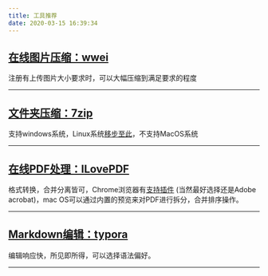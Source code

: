 ```yaml
---
title: 工具推荐
date: 2020-03-15 16:39:34
---
```

## [在线图片压缩：wwei](http://www.wwei.cn/qrcode-yasuo.html)
  注册有上传图片大小要求时，可以大幅压缩到满足要求的程度
  
---
## [文件夹压缩：7zip](https://www.7-zip.org/)
支持windows系统，Linux系统[移步至此](https://sourceforge.net/projects/p7zip/)，不支持MacOS系统

---
## [在线PDF处理：ILovePDF](https://www.ilovepdf.com/) 
格式转换，合并分离皆可，Chrome浏览器有[支持插件](https://chrome.google.com/webstore/detail/online-pdf-tools-ilovepdf/cbdolfjnphjlbbpfdcohojjmbkkfpfom?hl=en) (当然最好选择还是Adobe acrobat)，mac OS可以通过内置的预览来对PDF进行拆分，合并排序操作。

---
## [Markdown编辑：typora](https://www.typora.io/)
  编辑响应快，所见即所得，可以选择语法偏好。
  
  ---


